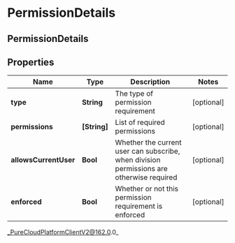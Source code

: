 # PermissionDetails

## PermissionDetails

## Properties

|Name | Type | Description | Notes|
|------------ | ------------- | ------------- | -------------|
| **type** | **String** | The type of permission requirement | [optional] |
| **permissions** | **[String]** | List of required permissions | [optional] |
| **allowsCurrentUser** | **Bool** | Whether the current user can subscribe, when division permissions are otherwise required | [optional] |
| **enforced** | **Bool** | Whether or not this permission requirement is enforced | [optional] |



_PureCloudPlatformClientV2@162.0.0_
